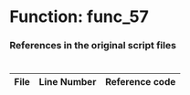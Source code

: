 # Function: func_57
### References in the original script files

#

| File | Line Number | Reference code |
| --- | --- | --- |
